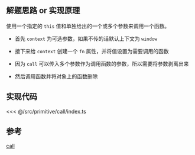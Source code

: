 ## 解题思路 or 实现原理

使用一个指定的 `this` 值和单独给出的一个或多个参数来调用一个函数。

- 首先 `context` 为可选参数，如果不传的话默认上下文为 `window`

- 接下来给 `context` 创建一个 `fn` 属性，并将值设置为需要调用的函数

- 因为 `call` 可以传入多个参数作为调用函数的参数，所以需要将参数剥离出来

- 然后调用函数并将对象上的函数删除

## 实现代码

<<< @/src/primitive/call/index.ts

## 参考

[call](https://developer.mozilla.org/zh-CN/docs/Web/JavaScript/Reference/Global_Objects/Function/call)

